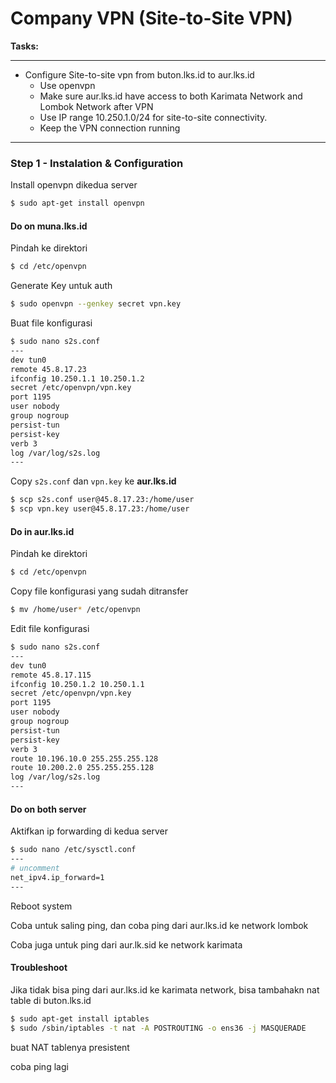 # Company VPN (Site-to-Site VPN)

**Tasks:**

---

- Configure Site-to-site vpn from buton.lks.id to aur.lks.id
  - Use openvpn
  - Make sure aur.lks.id have access to both Karimata Network and Lombok Network after VPN
  - Use IP range 10.250.1.0/24 for site-to-site connectivity.
  - Keep the VPN connection running

---

### Step 1 - Instalation & Configuration

Install openvpn dikedua server

```bash
$ sudo apt-get install openvpn
```

#### Do on muna.lks.id

Pindah ke direktori 

```bash
$ cd /etc/openvpn
```

Generate Key untuk auth

```bash
$ sudo openvpn --genkey secret vpn.key
```

Buat file konfigurasi

```bash
$ sudo nano s2s.conf
---
dev tun0
remote 45.8.17.23
ifconfig 10.250.1.1 10.250.1.2
secret /etc/openvpn/vpn.key
port 1195
user nobody
group nogroup
persist-tun
persist-key
verb 3
log /var/log/s2s.log
---
```

Copy `s2s.conf` dan `vpn.key` ke **aur.lks.id**

```bash
$ scp s2s.conf user@45.8.17.23:/home/user
$ scp vpn.key user@45.8.17.23:/home/user
```

#### Do in aur.lks.id

Pindah ke direktori

```bash
$ cd /etc/openvpn
```

Copy file konfigurasi yang sudah ditransfer

```bash
$ mv /home/user* /etc/openvpn
```

Edit file konfigurasi

```bash
$ sudo nano s2s.conf
---
dev tun0
remote 45.8.17.115
ifconfig 10.250.1.2 10.250.1.1
secret /etc/openvpn/vpn.key
port 1195
user nobody
group nogroup
persist-tun
persist-key
verb 3
route 10.196.10.0 255.255.255.128
route 10.200.2.0 255.255.255.128
log /var/log/s2s.log
---
```

#### Do on both server

Aktifkan ip forwarding di kedua server

```bash
$ sudo nano /etc/sysctl.conf
---
# uncomment
net_ipv4.ip_forward=1
---
```

Reboot system

Coba untuk saling ping, dan coba ping dari aur.lks.id ke network lombok

Coba juga untuk ping dari aur.lk.sid ke network karimata

#### Troubleshoot

Jika tidak bisa ping dari aur.lks.id ke karimata network, bisa tambahakn nat table di buton.lks.id

```bash
$ sudo apt-get install iptables
$ sudo /sbin/iptables -t nat -A POSTROUTING -o ens36 -j MASQUERADE
```

buat NAT tablenya presistent

coba ping lagi
